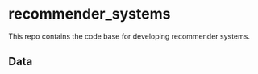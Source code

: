 # recommender_systems
This repo contains the code base for developing recommender systems.

## Data
